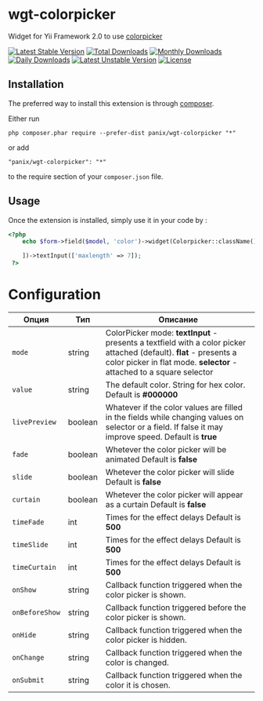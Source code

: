wgt-colorpicker
===========
Widget for Yii Framework 2.0 to use [colorpicker](http://www.eyecon.ro/colorpicker/)

[![Latest Stable Version](https://poser.pugx.org/panix/wgt-colorpicker/v/stable)](https://packagist.org/packages/panix/wgt-colorpicker) [![Total Downloads](https://poser.pugx.org/panix/wgt-colorpicker/downloads)](https://packagist.org/packages/panix/wgt-colorpicker) [![Monthly Downloads](https://poser.pugx.org/panix/wgt-colorpicker/d/monthly)](https://packagist.org/packages/panix/wgt-colorpicker) [![Daily Downloads](https://poser.pugx.org/panix/wgt-colorpicker/d/daily)](https://packagist.org/packages/panix/wgt-colorpicker) [![Latest Unstable Version](https://poser.pugx.org/panix/wgt-colorpicker/v/unstable)](https://packagist.org/packages/panix/wgt-colorpicker) [![License](https://poser.pugx.org/panix/wgt-colorpicker/license)](https://packagist.org/packages/panix/wgt-colorpicker)

Installation
------------

The preferred way to install this extension is through [composer](http://getcomposer.org/download/).

Either run

```
php composer.phar require --prefer-dist panix/wgt-colorpicker "*"
```

or add

```
"panix/wgt-colorpicker": "*"
```

to the require section of your `composer.json` file.



Usage
-----

Once the extension is installed, simply use it in your code by :

```php
<?php
    echo $form->field($model, 'color')->widget(Colorpicker::className(), [

    ])->textInput(['maxlength' => 7]);
 ?>
```


# Configuration

| Опция  | Тип | Описание |
| ------------- | ------------- | ------------- |
| `mode` | string | ColorPicker mode: **textInput** - presents a textfield with a color picker attached (default). **flat** - presents a color picker in flat mode. **selector** - attached to a square selector |
| `value` | string | The default color. String for hex color. Default is **#000000** |
| `livePreview` | boolean | Whatever if the color values are filled in the fields while changing values on selector or a field. If false it may improve speed. Default is **true** |
| `fade` | boolean | Whetever the color picker will be animated Default is **false** |
| `slide` | boolean | Whetever the color picker will slide Default is **false** |
| `curtain` | boolean | Whetever the color picker will appear as a curtain Default is **false** |
| `timeFade` | int | Times for the effect delays Default is **500** |
| `timeSlide` | int | Times for the effect delays Default is **500** |
| `timeCurtain` | int | Times for the effect delays Default is **500** |
| `onShow` | string | Callback function triggered when the color picker is shown. |
| `onBeforeShow` | string | Callback function triggered before the color picker is shown. |
| `onHide` | string | Callback function triggered when the color picker is hidden. |
| `onChange` | string | Callback function triggered when the color is changed. |
| `onSubmit` | string | Callback function triggered when the color it is chosen. |





